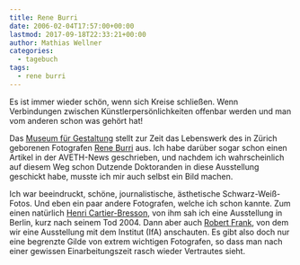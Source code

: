 ```yaml
---
title: Rene Burri
date: 2006-02-04T17:57:00+00:00
lastmod: 2017-09-18T22:33:21+00:00
author: Mathias Wellner
categories:
  - tagebuch
tags:
  - rene burri
---
```

Es ist immer wieder schön, wenn sich Kreise schließen. Wenn Verbindungen zwischen Künstlerpersönlichkeiten offenbar werden und man vom anderen schon was gehört hat!

Das [Museum für Gestaltung](http://www.museum-gestaltung.ch) stellt zur Zeit das Lebenswerk des in Zürich geborenen Fotografen [Rene Burri](https://de.wikipedia.org/wiki/Ren%C3%A9_Burri) aus. Ich habe darüber sogar schon einen Artikel in der AVETH-News geschrieben, und nachdem ich wahrscheinlich auf diesem Weg schon Dutzende Doktoranden in diese Ausstellung geschickt habe, musste ich mir auch selbst ein Bild machen.

Ich war beeindruckt, schöne, journalistische, ästhetische Schwarz-Weiß-Fotos. Und eben ein paar andere Fotografen, welche ich schon kannte. Zum einen natürlich [Henri Cartier-Bresson](https://de.wikipedia.org/wiki/Henri_Cartier-Bresson), von ihm sah ich eine Ausstellung in Berlin, kurz nach seinem Tod 2004. Dann aber auch [Robert Frank](https://en.wikipedia.org/wiki/Robert_Frank), von dem wir eine Ausstellung mit dem Institut (IfA) anschauten. Es gibt also doch nur eine begrenzte Gilde von extrem wichtigen Fotografen, so dass man nach einer gewissen Einarbeitungszeit rasch wieder Vertrautes sieht.
